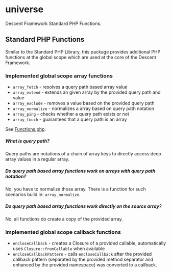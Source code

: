 # universe
Descent Framework Standard PHP Functions.

## Standard PHP Functions

Similar to the Standard PHP Library, this package provides additional
PHP functions at the global scope which are used at the core of the 
Descent Framework.

### Implemented global scope array functions

- `array_fetch` - resolves a query path based array value
- `array_extend` - extends an given array by the provided query path and value
- `array_exclude` - removes a value based on the provided query path
- `array_normalize` - normalizes a array based on query path notation
- `array_ping` - checks whether a query path exists or not
- `array_touch` - guarantees that a query path is an array

See [Functions.php](functions.php).
 
##### What is query path?

Query paths are notations of a chain of array keys to directly access
deep array values in a regular array.

##### Do query path based array functions work on arrays with query path notation?

No, you have to normalize those array. There is a function for such
scenarios build in: `array_normalize`.

##### Do query path based array functions work directly on the source array?

No, all functions do create a copy of the provided array.

### Implemented global scope callback functions

- `encloseCallback` - creates a Closure of a provided callable, automatically uses `Closure::fromCallable` when available
- `encloseCallbackPattern` - calls `encloseCallback` after the provided callback pattern (separated by the provided method separator and enhanced by the provided namespace) was converted to a callback.
